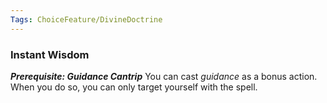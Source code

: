 ```yaml
---
Tags: ChoiceFeature/DivineDoctrine
---
```

### Instant Wisdom
***Prerequisite: Guidance Cantrip***
You can cast *guidance* as a bonus action. When you do so, you can only target yourself with the spell.